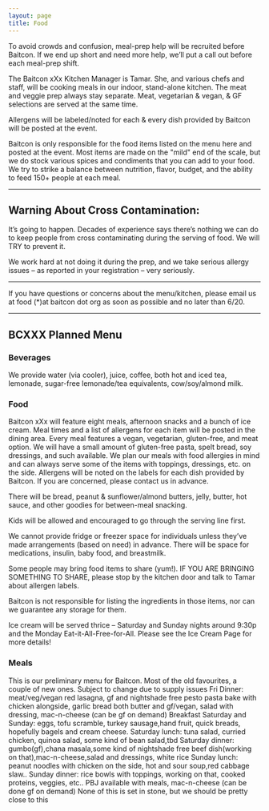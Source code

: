 ```yaml
---
layout: page
title: Food
---
```

To avoid crowds and confusion, meal-prep help will be recruited before Baitcon. If we end up short and need more help, we’ll put a call out before each meal-prep shift.

The Baitcon xXx Kitchen Manager is Tamar.  She, and various chefs and staff, will be cooking meals in our indoor, stand-alone kitchen. The meat and veggie prep always stay separate. Meat, vegetarian & vegan, & GF selections are served at the same time.

Allergens will be labeled/noted for each & every dish provided by Baitcon will be posted at the event.

Baitcon is only responsible for the food items listed on the menu here and posted at the event. Most items are made on the "mild" end of the scale, but we do stock various spices and condiments that you can add to your food. We try to strike a balance between nutrition, flavor, budget, and the ability to feed 150+ people at each meal.

------

## Warning About Cross Contamination:

It’s going to happen. Decades of experience says there’s nothing we can do to keep people from cross contaminating during the serving of food. We will TRY to prevent it.

We work hard at not doing it during the prep, and we take serious allergy issues – as reported in your registration – very seriously.

-----

If you have questions or concerns about the menu/kitchen, please email us at food (*)at baitcon dot org as soon as possible and no later than 6/20.

-------

## BCXXX Planned Menu

### Beverages

We provide water (via cooler), juice, coffee, both hot and iced tea, lemonade, sugar-free lemonade/tea equivalents, cow/soy/almond milk.

### Food

Baitcon xXx will feature eight meals, afternoon snacks and a bunch of ice cream. Meal times and a list of allergens for each item will be posted in the dining area. Every meal features a vegan, vegetarian, gluten-free, and meat option.  We will have a small amount of gluten-free pasta, spelt bread, soy dressings, and such available. We plan our meals with food allergies in mind and can always serve some of the items with toppings, dressings, etc. on the side.  Allergens will be noted on the labels for each dish provided by Baitcon.  If you are concerned, please contact us in advance.

There will be bread, peanut & sunflower/almond butters, jelly, butter, hot sauce, and other goodies for between-meal snacking.

Kids will be allowed and encouraged to go through the serving line first.

We cannot provide fridge or freezer space for individuals unless they’ve made arrangements (based on need) in advance. There will be space for medications, insulin, baby food, and breastmilk.

Some people may bring food items to share (yum!). IF YOU ARE BRINGING SOMETHING TO SHARE, please stop by the kitchen door and talk to Tamar about allergen labels.

Baitcon is not responsible for listing the ingredients in those items, nor can we guarantee any storage for them.

Ice cream will be served thrice – Saturday and Sunday nights around 9:30p and the Monday Eat-it-All-Free-for-All.  Please see the Ice Cream Page for more details!

### Meals

This is our preliminary menu for Baitcon. Most of the old favourites, a couple of new ones. Subject to change due to supply issues
Fri Dinner: meat/veg/vegan red lasagna, gf and nightshade free pesto pasta bake with chicken alongside, garlic bread both butter and gf/vegan, salad with dressing, mac-n-cheese (can be gf on demand)
Breakfast Saturday and Sunday: eggs, tofu scramble, turkey sausage,hand fruit, quick breads, hopefully bagels and cream cheese.
Saturday lunch: tuna salad, curried chicken, quinoa salad, some kind of bean salad,tbd
Saturday dinner: gumbo(gf),chana masala,some kind of nightshade free beef dish(working on that),mac-n-cheese,salad and dressings, white rice
Sunday lunch: peanut noodles with chicken on the side, hot and sour soup,red cabbage slaw..
Sunday dinner: rice bowls with toppings, working on that, cooked proteins, veggies, etc..
PBJ available with meals, mac-n-cheese (can be done gf on demand)
None of this is set in stone, but we should be pretty close to this
